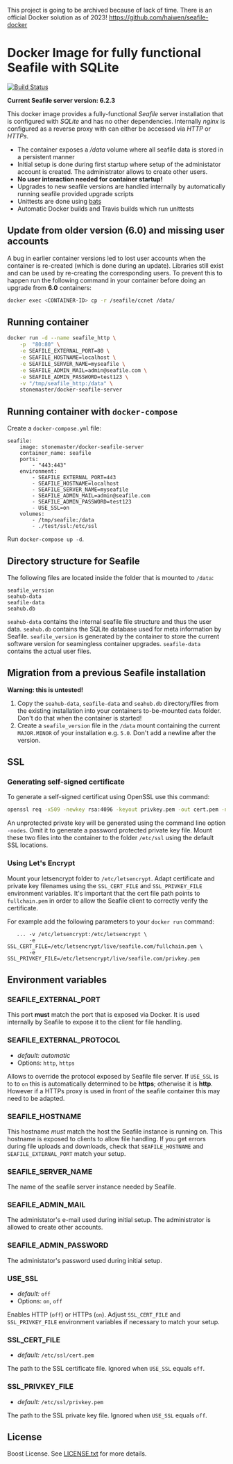 This project is going to be archived because of lack of time. There is an official Docker solution as of 2023!
https://github.com/haiwen/seafile-docker

# Docker Image for fully functional Seafile with SQLite

[![Build Status](https://travis-ci.org/stonemaster/docker-seafile-server.svg?branch=master)](https://travis-ci.org/stonemaster/docker-seafile-server)

**Current Seafile server version: 6.2.3**

This docker image provides a fully-functional *Seafile*
server installation that is configured with *SQLite* and
has no other dependencies. Internally *nginx* is configured
as a reverse proxy with can either be accessed via *HTTP*
or *HTTPs*.

 * The container exposes a */data* volume where all
seafile data is stored in a persistent manner
 * Initial setup is done during first startup where
setup of the administator account is created. The administrator
allows to create other users.
 * **No user interaction needed for container startup!**
 * Upgrades to new seafile versions are handled internally
by automatically running seafile provided upgrade scripts
 * Unittests are done using [bats](https://github.com/sstephenson/bats)
 * Automatic Docker builds and Travis builds which run unittests

## Update from older version (6.0) and missing user accounts

A bug in earlier container versions led to lost user accounts
when the container is re-created (which is done during
an update). Libraries still exist and can be used by
re-creating the corresponding users. To prevent this
to happen run the following command in your container
before doing an upgrade from **6.0** containers:

```bash
docker exec <CONTAINER-ID> cp -r /seafile/ccnet /data/
```

## Running container

```bash
docker run -d --name seafile_http \
	-p  "80:80" \
	-e SEAFILE_EXTERNAL_PORT=80 \
	-e SEAFILE_HOSTNAME=localhost \
	-e SEAFILE_SERVER_NAME=myseafile \
	-e SEAFILE_ADMIN_MAIL=admin@seafile.com \
	-e SEAFILE_ADMIN_PASSWORD=test123 \
	-v "/tmp/seafile_http:/data" \
	stonemaster/docker-seafile-server
```

## Running container with `docker-compose`

Create a `docker-compose.yml` file:

```
seafile:
    image: stonemaster/docker-seafile-server
    container_name: seafile
    ports:
        - "443:443"
    environment:
        - SEAFILE_EXTERNAL_PORT=443
        - SEAFILE_HOSTNAME=localhost
        - SEAFILE_SERVER_NAME=myseafile
        - SEAFILE_ADMIN_MAIL=admin@seafile.com
        - SEAFILE_ADMIN_PASSWORD=test123
        - USE_SSL=on
    volumes:
        - /tmp/seafile:/data
        - ./test/ssl:/etc/ssl

```

Run `docker-compose up -d`.

## Directory structure for Seafile

The following files are located inside the folder
that is mounted to `/data`:

```
seafile_version
seahub-data
seafile-data
seahub.db
```

`seahub-data` contains the internal seafile file structure
and thus the user data. `seahub.db` contains the SQLite database
used for meta information by Seafile. `seafile_version` is
generated by the container to store the current software
version for seamingless container upgrades. `seafile-data`
contains the actual user files.

## Migration from a previous Seafile installation

**Warning: this is untested!**

 1. Copy the `seahub-data`, `seafile-data` and `seahub.db` directory/files from the existing
installation into your containers to-be-mounted `data` folder.
Don't do that when the container is started!
 2. Create a `seafile_version` file in the `/data` mount containing the current
`MAJOR.MINOR` of your installation e.g. `5.0`. Don't add a
newline after the version.

## SSL

### Generating self-signed certificate

To generate a self-signed certificat using OpenSSL use
this command:

```bash
openssl req -x509 -newkey rsa:4096 -keyout privkey.pem -out cert.pem -nodes -days 365
```

An unprotected private key will be generated using the command
line option `-nodes`. Omit it to generate a password protected
private key file. Mount these two files into the container
to the folder `/etc/ssl` using the default SSL locations.

### Using Let's Encrypt

Mount your letsencrypt folder to `/etc/letsencrypt`. Adapt certificate
and private key filenames using the `SSL_CERT_FILE` and `SSL_PRIVKEY_FILE`
environment variables. It's important that the cert file path points
to `fullchain.pem` in order to allow the Seafile client to correctly
verify the certificate.

For example add the following parameters to your `docker run` command:

```
   ... -v /etc/letsencrypt:/etc/letsencrypt \
       -e SSL_CERT_FILE=/etc/letsencrypt/live/seafile.com/fullchain.pem \
       -e SSL_PRIVKEY_FILE=/etc/letsencrypt/live/seafile.com/privkey.pem
```

## Environment variables

### SEAFILE_EXTERNAL_PORT

This port **must** match the port that is exposed
via Docker. It is used internally by Seafile to expose
it to the client for file handling.

### SEAFILE_EXTERNAL_PROTOCOL

 * *default:* *automatic*
 * Options: `http`, `https`

Allows to override the protocol exposed by Seafile file server.
If `USE_SSL` is to to `on` this is automatically determined
to be **https**; otherwise it is **http**. However
if a HTTPs proxy is used in front of the seafile container
this may need to be adapted.

### SEAFILE_HOSTNAME

This hostname *must* match the host the Seafile instance
is running on. This hostname is exposed to clients
to allow file handling. If you get errors during file
uploads and downloads, check that `SEAFILE_HOSTNAME` and
`SEAFILE_EXTERNAL_PORT` match your setup.

### SEAFILE_SERVER_NAME

The name of the seafile server instance needed by
Seafile.

### SEAFILE_ADMIN_MAIL

The administator's e-mail used during initial setup.
The administrator is allowed to create other accounts.

### SEAFILE_ADMIN_PASSWORD

The administator's password used during initial setup.

### USE_SSL

 * *default:* `off`
 * Options: `on`, `off`

Enables HTTP (`off`) or HTTPs (`on`).
Adjust `SSL_CERT_FILE` and `SSL_PRIVKEY_FILE`
environment variables if necessary to match your setup.

### SSL_CERT_FILE

 * *default:* `/etc/ssl/cert.pem`

The path to the SSL certificate file.
Ignored when `USE_SSL` equals `off`.

### SSL_PRIVKEY_FILE

 * *default:* `/etc/ssl/privkey.pem`

The path to the SSL private key file.
Ignored when `USE_SSL` equals `off`.

## License

Boost License. See [LICENSE.txt](LICENSE.txt) for more details.
